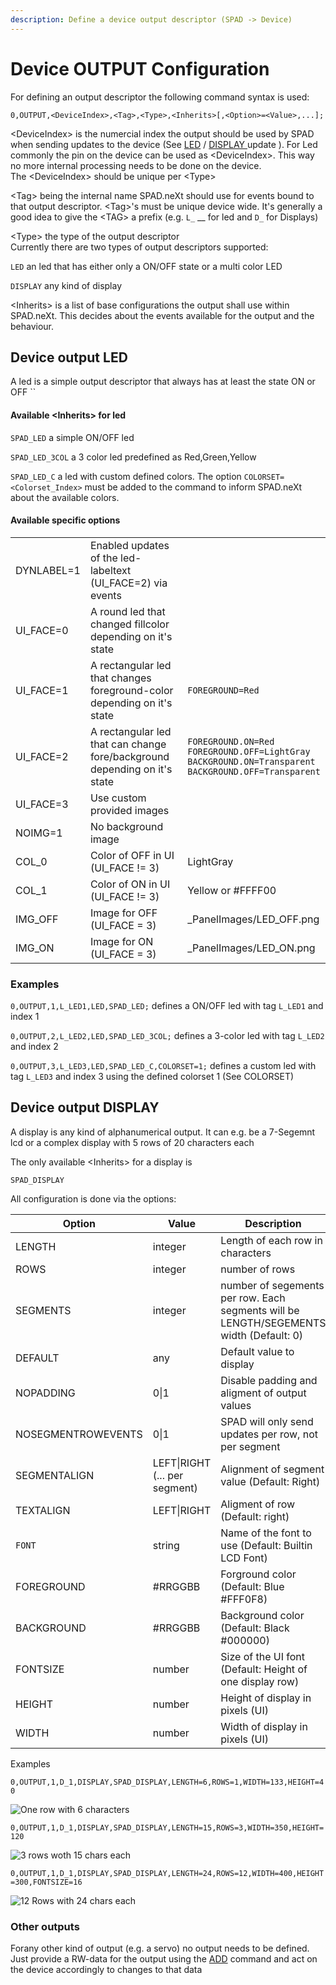 ```yaml
---
description: Define a device output descriptor (SPAD -> Device)
---
```


# Device OUTPUT Configuration

For defining an output descriptor the following command syntax is used:

```
0,OUTPUT,<DeviceIndex>,<Tag>,<Type>,<Inherits>[,<Option>=<Value>,...];
```

\<DeviceIndex> is the numercial index the output should be used by SPAD when sending updates to the device (See [LED](../../device-led-update-channel-6.md) / [DISPLAY ](../../device-display-update-channel-7.md)update   ). For Led commonly the pin on the device can be used as \<DeviceIndex>. This way no more internal processing needs to be done on the device. \
The \<DeviceIndex> should be unique per \<Type>

\<Tag> being the internal name SPAD.neXt should use for events bound to that output descriptor. \<Tag>'s must be unique device wide. It's generally a good idea to give the \<TAG> a prefix (e.g. `L_` __ for led and `D_` for Displays)

\<Type> the type of the output descriptor\
Currently there are two types of output descriptors  supported:

`LED` an led that has either only a ON/OFF state or a multi color LED

`DISPLAY` any kind of display&#x20;

\<Inherits> is a list of base configurations the output shall use within SPAD.neXt. This decides about the events available for the output and the behaviour.

## Device output LED

A led is a simple output descriptor that always has at least the state ON or OFF ``&#x20;

#### Available \<Inherits> for led

`SPAD_LED`  a simple ON/OFF led

`SPAD_LED_3COL` a 3 color led predefined as Red,Green,Yellow

`SPAD_LED_C` a led with custom defined colors. The option `COLORSET=<Colorset_Index>` must be added to the command to inform SPAD.neXt about the available colors.

#### Available specific options

|             |                                                                           |                                                                                                                                                                     |
| ----------- | ------------------------------------------------------------------------- | ------------------------------------------------------------------------------------------------------------------------------------------------------------------- |
| DYNLABEL=1  | Enabled updates of the led-labeltext (UI\_FACE=2) via events              |                                                                                                                                                                     |
| UI\_FACE=0  | A round led that changed fillcolor depending on it's state                |                                                                                                                                                                     |
| UI\_FACE=1  | A rectangular led that changes foreground-color depending on it's state   | `FOREGROUND=Red`                                                                                                                                                    |
| UI\_FACE=2  | A rectangular led that can change fore/background depending on it's state | <p><code>FOREGROUND.ON=Red</code><br><code>FOREGROUND.OFF=LightGray</code><br><code>BACKGROUND.ON=Transparent</code><br><code>BACKGROUND.OFF=Transparent</code></p> |
| UI\_FACE=3  | Use custom provided images                                                |                                                                                                                                                                     |
| NOIMG=1     | No background image                                                       |                                                                                                                                                                     |
| COL\_0      | Color of OFF in UI (UI\_FACE != 3)                                        | LightGray                                                                                                                                                           |
| COL\_1      | Color of ON in UI (UI\_FACE != 3)                                         | Yellow or #FFFF00                                                                                                                                                   |
| IMG\_OFF    | Image for OFF (UI\_FACE = 3)                                              | \_PanelImages/LED\_OFF.png                                                                                                                                          |
| IMG\_ON     | Image for ON (UI\_FACE = 3)                                               | \_PanelImages/LED\_ON.png                                                                                                                                           |

### Examples

`0,OUTPUT,1,L_LED1,LED,SPAD_LED;` defines a ON/OFF led with tag `L_LED1` and index 1

`0,OUTPUT,2,L_LED2,LED,SPAD_LED_3COL;` defines a 3-color led with tag `L_LED2` and index 2

`0,OUTPUT,3,L_LED3,LED,SPAD_LED_C,COLORSET=1;` defines a custom led with tag `L_LED3` and index 3 using the defined colorset 1 (See COLORSET)

## Device output DISPLAY

A display is any kind of alphanumerical output. It can e.g. be a 7-Segemnt lcd or a complex display with 5 rows of 20 characters each

The only available \<Inherits> for a display is

`SPAD_DISPLAY`

All configuration is done via the options:

| Option             | Value                         | Description                                                                            |
| ------------------ | ----------------------------- | -------------------------------------------------------------------------------------- |
| LENGTH             | integer                       | Length of each row in characters                                                       |
| ROWS               | integer                       | number of rows                                                                         |
| SEGMENTS           | integer                       | number of segements per row. Each segments will be LENGTH/SEGEMENTS width (Default: 0) |
| DEFAULT            | any                           | Default value to display                                                               |
| NOPADDING          | 0\|1                          | Disable padding and aligment of output values                                          |
| NOSEGMENTROWEVENTS | 0\|1                          | SPAD will only send updates per row, not per segment                                   |
| SEGMENTALIGN       | LEFT\|RIGHT (... per segment) | Alignment of segment value (Default: Right)                                            |
| TEXTALIGN          | LEFT\|RIGHT                   | Aligment of row (Default: right)                                                       |
| `FONT`             | string                        | Name of the font to use (Default: Builtin LCD Font)                                    |
| FOREGROUND         | #RRGGBB                       | Forground color (Default: Blue #FFF0F8)                                                |
| BACKGROUND         | #RRGGBB                       | Background color (Default: Black #000000)                                              |
| FONTSIZE           | number                        | Size of the UI font (Default: Height of one display row)                               |
| HEIGHT             | number                        | Height of display in pixels (UI)                                                       |
| WIDTH              | number                        | Width of display in pixels (UI)                                                        |

Examples

`0,OUTPUT,1,D_1,DISPLAY,SPAD_DISPLAY,LENGTH=6,ROWS=1,WIDTH=133,HEIGHT=40`

![One row with 6 characters](../../../../.gitbook/assets/Serial\_Display\_1.png)

`0,OUTPUT,1,D_1,DISPLAY,SPAD_DISPLAY,LENGTH=15,ROWS=3,WIDTH=350,HEIGHT=120`

![3 rows woth 15 chars each](../../../../.gitbook/assets/Serial\_Display\_2.png)

`0,OUTPUT,1,D_1,DISPLAY,SPAD_DISPLAY,LENGTH=24,ROWS=12,WIDTH=400,HEIGHT=300,FONTSIZE=16`

![12 Rows with 24 chars each](../../../../.gitbook/assets/Serial\_Display\_3.png)

### Other outputs

Forany other kind of output (e.g. a servo) no output needs to be defined. Just provide a RW-data for the output using the [ADD](../../command-1/#subcommand-add) command and act on the device accordingly to changes to that data
